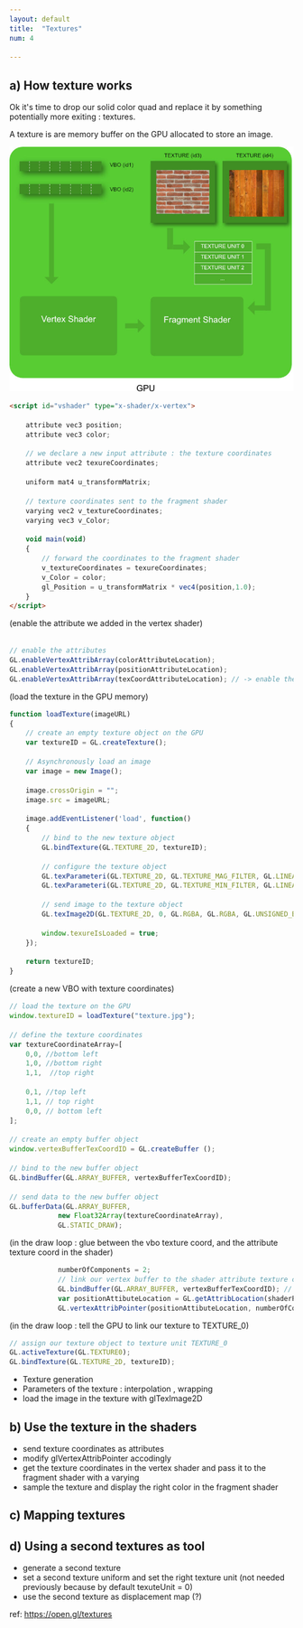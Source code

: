 ```yaml
---
layout: default
title:  "Textures"
num: 4

---
```



## a) How texture works

Ok it's time to drop our solid color quad and replace it by something potentially more exiting : textures. 

A texture is are memory buffer on the GPU allocated to store an image.  


<img src="./assets/webGLTextureDiagram.jpg" alt="Textures on the GPU">


~~~ html
<script id="vshader" type="x-shader/x-vertex">

    attribute vec3 position;
    attribute vec3 color;

    // we declare a new input attribute : the texture coordinates
    attribute vec2 texureCoordinates;

    uniform mat4 u_transformMatrix;

    // texture coordinates sent to the fragment shader
    varying vec2 v_textureCoordinates;
    varying vec3 v_Color;

    void main(void) 
    { 
        // forward the coordinates to the fragment shader
        v_textureCoordinates = texureCoordinates;
        v_Color = color;
        gl_Position = u_transformMatrix * vec4(position,1.0);
    }
</script>

~~~

(enable the attribute we added in the vertex shader)

~~~ JavaScript

// enable the attributes
GL.enableVertexAttribArray(colorAttributeLocation);
GL.enableVertexAttribArray(positionAttributeLocation);
GL.enableVertexAttribArray(texCoordAttributeLocation); // -> enable the new texture coord attribute here

~~~

(load the texture in the GPU memory)

~~~ JavaScript
function loadTexture(imageURL)
{
    // create an empty texture object on the GPU
    var textureID = GL.createTexture();

    // Asynchronously load an image
    var image = new Image();

    image.crossOrigin = "";
    image.src = imageURL;
    
    image.addEventListener('load', function() 
    {
        // bind to the new texture object
        GL.bindTexture(GL.TEXTURE_2D, textureID);

        // configure the texture object
        GL.texParameteri(GL.TEXTURE_2D, GL.TEXTURE_MAG_FILTER, GL.LINEAR);
        GL.texParameteri(GL.TEXTURE_2D, GL.TEXTURE_MIN_FILTER, GL.LINEAR);

        // send image to the texture object
        GL.texImage2D(GL.TEXTURE_2D, 0, GL.RGBA, GL.RGBA, GL.UNSIGNED_BYTE, image);

        window.texureIsLoaded = true;
    });

    return textureID;
}
~~~

(create a new VBO with texture coordinates)

~~~ JavaScript
// load the texture on the GPU
window.textureID = loadTexture("texture.jpg");

// define the texture coordinates
var textureCoordinateArray=[
    0,0, //bottom left
    1,0, //bottom right 
    1,1,  //top right

    0,1, //top left
    1,1, // top right
    0,0, // bottom left
];

// create an empty buffer object
window.vertexBufferTexCoordID = GL.createBuffer ();

// bind to the new buffer object 
GL.bindBuffer(GL.ARRAY_BUFFER, vertexBufferTexCoordID);

// send data to the new buffer object
GL.bufferData(GL.ARRAY_BUFFER,
            new Float32Array(textureCoordinateArray),
            GL.STATIC_DRAW);
~~~

(in the draw loop : glue between the vbo texture coord, and the attribute texture coord in the shader)

~~~ JavaScript
            numberOfComponents = 2;
            // link our vertex buffer to the shader attribute texture coordinate
            GL.bindBuffer(GL.ARRAY_BUFFER, vertexBufferTexCoordID); // -> next draw will use that buffer
            var positionAttibuteLocation = GL.getAttribLocation(shaderProgramID, "texureCoordinates");
            GL.vertexAttribPointer(positionAttibuteLocation, numberOfComponents, GL.FLOAT, false,0,0) ;
~~~

(in the draw loop : tell the GPU to link our texture to TEXTURE_0)

~~~ JavaScript
// assign our texture object to texture unit TEXTURE_0 
GL.activeTexture(GL.TEXTURE0);
GL.bindTexture(GL.TEXTURE_2D, textureID);
~~~




* Texture generation
* Parameters of the texture : interpolation , wrapping
* load the image in the texture with glTexImage2D

## b) Use the texture in the shaders

* send texture coordinates as attributes
* modify glVertexAttribPointer accodingly
* get the texture coordinates in the vertex shader and pass it to the fragment shader with a varying
* sample the texture and display the right color in the fragment shader

## c) Mapping textures



## d) Using a second textures as tool
* generate a second texture
* set a second texture uniform and set the right texture unit (not needed previously because by default texuteUnit = 0)
* use the second texture as displacement map (?)

ref: https://open.gl/textures
